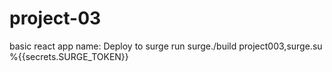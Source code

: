 # project-03
basic react app
      name: Deploy to surge
      run surge./build project003,surge.su %{{secrets.SURGE_TOKEN}}
